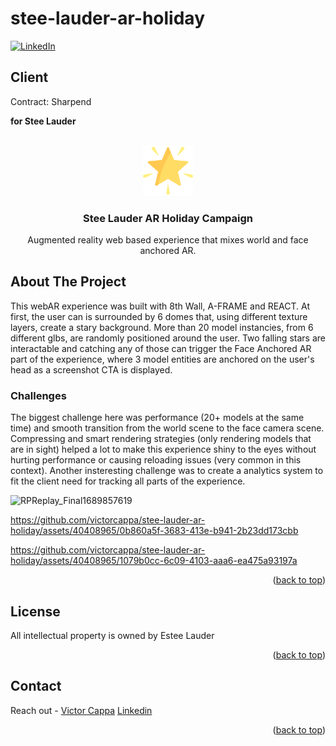 # stee-lauder-ar-holiday

<div id="top"></div>

[![LinkedIn][linkedin-shield]][linkedin-url]

<h2>Client</h2>
<p>Contract: Sharpend</p>
<p><b>for Stee Lauder</b></p>


<!-- PROJECT LOGO -->
 

<br />
<div align="center">
  <a href="https://github.com/victorcappa/stee-lauder-ar-holiday">
    <img src="logo.png" alt="Logo" width="80" height="80">
  </a>

<h3 align="center">Stee Lauder AR Holiday Campaign</h3>

  <p align="center">
Augmented reality web based experience that mixes world and face anchored AR.
  </p>
 
</div>



<!-- ABOUT THE PROJECT -->
## About The Project

 
<p align="left">
 <p> This webAR experience was built with 8th Wall, A-FRAME and REACT. At first, the user can is surrounded by 6 domes that, using different texture layers, create a stary background. More than 20 model instancies, from 6 different glbs, are randomly positioned around the user. Two falling stars are interactable and catching any of those can trigger the Face Anchored AR part of the experience, where 3 model entities are anchored on the user's head as a screenshot CTA is displayed.</p>
 
  <h3>Challenges</h3
   <p>
The biggest challenge here was performance (20+ models at the same time) and smooth transition from the world scene to the face camera scene. Compressing and smart rendering strategies (only rendering models that are in sight) helped a lot to make this experience shiny to the eyes without hurting performance or causing reloading issues (very common in this context). Another insteresting challenge was to create a analytics system to fit the client need for tracking all parts of the experience.
   </p>

  
 ![RPReplay_Final1689857619](https://github.com/victorcappa/stee-lauder-ar-holiday/assets/40408965/a5bdfbc2-bbaf-4881-9510-325eccf5e260)

 

https://github.com/victorcappa/stee-lauder-ar-holiday/assets/40408965/0b860a5f-3683-413e-b941-2b23dd173cbb



https://github.com/victorcappa/stee-lauder-ar-holiday/assets/40408965/1079b0cc-6c09-4103-aaa6-ea475a93197a


</p>


<p align="right">(<a href="#top">back to top</a>)</p>


<!-- LICENSE -->
## License

All intellectual property is owned by Estee Lauder

<p align="right">(<a href="#top">back to top</a>)</p>


<!-- CONTACT -->
## Contact

Reach out - <a href = "mailto: cappacurta@gmail.com.com">Victor Cappa</a>
<a href="https://www.linkedin.com/in/victor-cappa-50839788/">Linkedin</a>

<p align="right">(<a href="#top">back to top</a>)</p>

[linkedin-shield]: https://img.shields.io/badge/-LinkedIn-black.svg?style=for-the-badge&logo=linkedin&colorB=555
[linkedin-url]: https://www.linkedin.com/in/victor-cappa-50839788/

